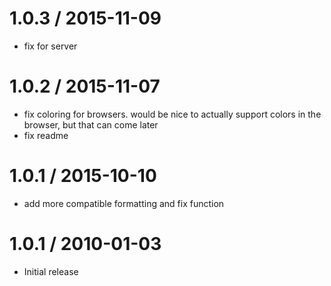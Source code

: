 
1.0.3 / 2015-11-09
==================

  * fix for server

1.0.2 / 2015-11-07
==================

  * fix coloring for browsers. would be nice to actually support colors in the browser, but that can come later
  * fix readme

1.0.1 / 2015-10-10
==================

  * add more compatible formatting and fix function

1.0.1 / 2010-01-03
==================

  * Initial release
